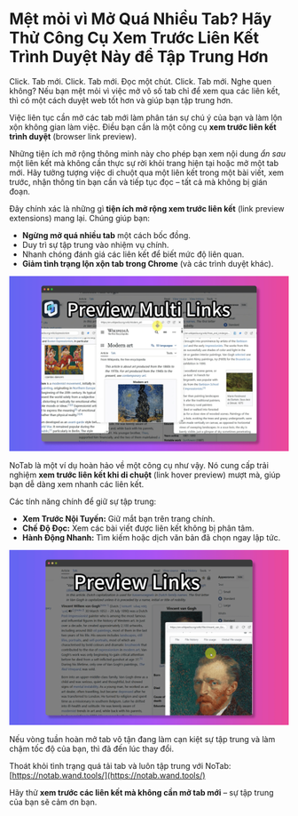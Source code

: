 # Mệt mỏi vì Mở Quá Nhiều Tab? Hãy Thử Công Cụ Xem Trước Liên Kết Trình Duyệt Này để Tập Trung Hơn

Click. Tab mới. Click. Tab mới. Đọc một chút. Click. Tab mới. Nghe quen không? Nếu bạn mệt mỏi vì việc mở vô số tab chỉ để xem qua các liên kết, thì có một cách duyệt web tốt hơn và giúp bạn tập trung hơn.

Việc liên tục cần mở các tab mới làm phân tán sự chú ý của bạn và làm lộn xộn không gian làm việc. Điều bạn cần là một công cụ **xem trước liên kết trình duyệt** (browser link preview).

Những tiện ích mở rộng thông minh này cho phép bạn xem nội dung *ẩn sau* một liên kết mà không cần thực sự rời khỏi trang hiện tại hoặc mở một tab mới. Hãy tưởng tượng việc di chuột qua một liên kết trong một bài viết, xem trước, nhận thông tin bạn cần và tiếp tục đọc – tất cả mà không bị gián đoạn.

Đây chính xác là những gì **tiện ích mở rộng xem trước liên kết** (link preview extensions) mang lại. Chúng giúp bạn:

*   **Ngừng mở quá nhiều tab** một cách bốc đồng.
*   Duy trì sự tập trung vào nhiệm vụ chính.
*   Nhanh chóng đánh giá các liên kết để biết mức độ liên quan.
*   **Giảm tình trạng lộn xộn tab trong Chrome** (và các trình duyệt khác).

![Xem trước liên kết mà không cần mở tab](../images/notab1.png)

NoTab là một ví dụ hoàn hảo về một công cụ như vậy. Nó cung cấp trải nghiệm **xem trước liên kết khi di chuột** (link hover preview) mượt mà, giúp bạn dễ dàng xem nhanh các liên kết.

Các tính năng chính để giữ sự tập trung:

*   **Xem Trước Nội Tuyến:** Giữ mắt bạn trên trang chính.
*   **Chế Độ Đọc:** Xem các bài viết được liên kết không bị phân tâm.
*   **Hành Động Nhanh:** Tìm kiếm hoặc dịch văn bản đã chọn ngay lập tức.

![Các tính năng tăng cường sự tập trung của NoTab](../images/notab2.png)

Nếu vòng tuần hoàn mở tab vô tận đang làm cạn kiệt sự tập trung và làm chậm tốc độ của bạn, thì đã đến lúc thay đổi.

Thoát khỏi tình trạng quá tải tab và luôn tập trung với NoTab: [https://notab.wand.tools/](https://notab.wand.tools/)

Hãy thử **xem trước các liên kết mà không cần mở tab mới** – sự tập trung của bạn sẽ cảm ơn bạn.
